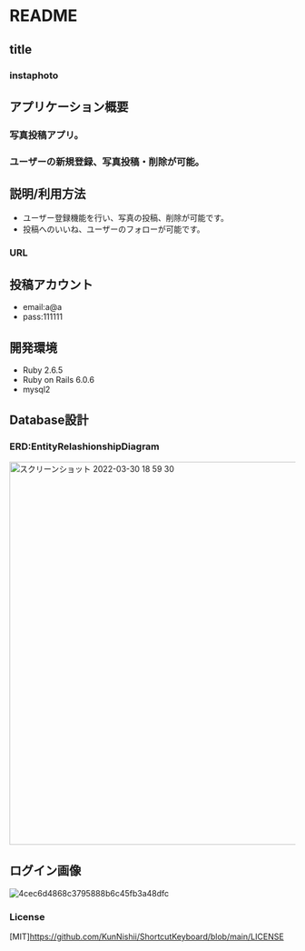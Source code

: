 # README

## title
### instaphoto

## アプリケーション概要
### 写真投稿アプリ。
### ユーザーの新規登録、写真投稿・削除が可能。


## 説明/利用方法
* ユーザー登録機能を行い、写真の投稿、削除が可能です。
* 投稿へのいいね、ユーザーのフォローが可能です。

### URL


## 投稿アカウント
* email:a@a
* pass:111111

## 開発環境
* Ruby 2.6.5
* Ruby on Rails 6.0.6
* mysql2

## Database設計
### ERD:EntityRelashionshipDiagram
<img width="674" alt="スクリーンショット 2022-03-30 18 59 30" src="https://user-images.githubusercontent.com/91854417/161431423-beaeb90c-1270-46c9-a6f4-ff1399ae0fdd.png">


## ログイン画像
![4cec6d4868c3795888b6c45fb3a48dfc](https://user-images.githubusercontent.com/91854417/161431525-bf6c75ff-f8a2-4e41-be65-2971af14105d.gif)

### License
[MIT]https://github.com/KunNishii/ShortcutKeyboard/blob/main/LICENSE